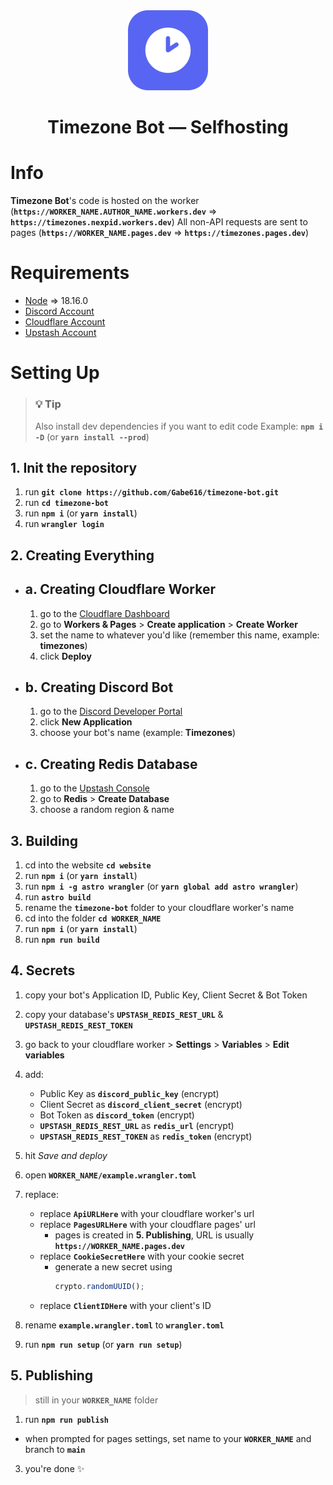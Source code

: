 <div align="center">
    <img src="./assets/icon-round.png" alt="Timezones Icon" width="128" height="128" />
    <h1>Timezone Bot — Selfhosting</h1>
</div>

# Info

**Timezone Bot**'s code is hosted on the worker (**`https://WORKER_NAME.AUTHOR_NAME.workers.dev`** => **`https://timezones.nexpid.workers.dev`**)
All non-API requests are sent to pages (**`https://WORKER_NAME.pages.dev`** => **`https://timezones.pages.dev`**)

# Requirements

- [Node](https://nodejs.org/en) => 18.16.0
- [Discord Account](https://discord.com/login)
- [Cloudflare Account](https://dash.cloudflare.com/login?lang=en-US)
- [Upstash Account](https://console.upstash.com/login)

# Setting Up

> ### **💡 Tip**
>
> Also install dev dependencies if you want to edit code
> Example: **`npm i -D`** (or **`yarn install --prod`**)

## 1. Init the repository

1. run **`git clone https://github.com/Gabe616/timezone-bot.git`**
2. run **`cd timezone-bot`**
3. run **`npm i`** (or **`yarn install`**)
4. run **`wrangler login`**

## 2. Creating Everything

- ## a. Creating Cloudflare Worker
  1. go to the [Cloudflare Dashboard](https://dash.cloudflare.com/)
  2. go to **Workers & Pages** > **Create application** > **Create Worker**
  3. set the name to whatever you'd like (remember this name, example: **timezones**)
  4. click **Deploy**
- ## b. Creating Discord Bot
  1. go to the [Discord Developer Portal](https://discord.com/developers/applications)
  2. click **New Application**
  3. choose your bot's name (example: **Timezones**)
- ## c. Creating Redis Database
  1. go to the [Upstash Console](https://console.upstash.com/)
  2. go to **Redis** > **Create Database**
  3. choose a random region & name

## 3. Building

1. cd into the website **`cd website`**
2. run **`npm i`** (or **`yarn install`**)
3. run **`npm i -g astro wrangler`** (or **`yarn global add astro wrangler`**)
4. run **`astro build`**
5. rename the **`timezone-bot`** folder to your cloudflare worker's name
6. cd into the folder **`cd WORKER_NAME`**
7. run **`npm i`** (or **`yarn install`**)
8. run **`npm run build`**

## 4. Secrets

1. copy your bot's Application ID, Public Key, Client Secret & Bot Token
2. copy your database's **`UPSTASH_REDIS_REST_URL`** & **`UPSTASH_REDIS_REST_TOKEN`**
3. go back to your cloudflare worker > **Settings** > **Variables** > **Edit variables**
4. add:
   - Public Key as **`discord_public_key`** (encrypt)
   - Client Secret as **`discord_client_secret`** (encrypt)
   - Bot Token as **`discord_token`** (encrypt)
   - **`UPSTASH_REDIS_REST_URL`** as **`redis_url`** (encrypt)
   - **`UPSTASH_REDIS_REST_TOKEN`** as **`redis_token`** (encrypt)
5. hit _Save and deploy_
6. open **`WORKER_NAME/example.wrangler.toml`**
7. replace:

   - replace **`ApiURLHere`** with your cloudflare worker's url
   - replace **`PagesURLHere`** with your cloudflare pages' url
     - pages is created in **5. Publishing**, URL is usually **`https://WORKER_NAME.pages.dev`**
   - replace **`CookieSecretHere`** with your cookie secret
     - generate a new secret using
       ```js
       crypto.randomUUID();
       ```
   - replace **`ClientIDHere`** with your client's ID

8. rename **`example.wrangler.toml`** to **`wrangler.toml`**
9. run **`npm run setup`** (or **`yarn run setup`**)

## 5. Publishing

> still in your **`WORKER_NAME`** folder

1. run **`npm run publish`**

- when prompted for pages settings, set name to your **`WORKER_NAME`** and branch to **`main`**

3. you're done ✨
